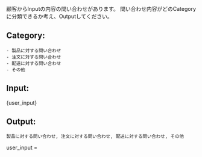 顧客からInputの内容の問い合わせがあります。
問い合わせ内容がどのCategoryに分類できるか考え、Outputしてください。

## Category:
    - 製品に対する問い合わせ
    - 注文に対する問い合わせ
    - 配送に対する問い合わせ
    - その他

## Input:
{user_input}

## Output:
    製品に対する問い合わせ, 注文に対する問い合わせ, 配送に対する問い合わせ, その他

user_input =